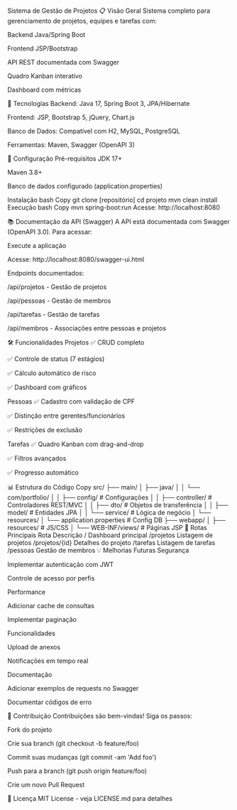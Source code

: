 Sistema de Gestão de Projetos
📋 Visão Geral
Sistema completo para gerenciamento de projetos, equipes e tarefas com:

Backend Java/Spring Boot

Frontend JSP/Bootstrap

API REST documentada com Swagger

Quadro Kanban interativo

Dashboard com métricas

🚀 Tecnologias
Backend: Java 17, Spring Boot 3, JPA/Hibernate

Frontend: JSP, Bootstrap 5, jQuery, Chart.js

Banco de Dados: Compatível com H2, MySQL, PostgreSQL

Ferramentas: Maven, Swagger (OpenAPI 3)

🔧 Configuração
Pré-requisitos
JDK 17+

Maven 3.8+

Banco de dados configurado (application.properties)

Instalação
bash
Copy
git clone [repositório]
cd projeto
mvn clean install
Execução
bash
Copy
mvn spring-boot:run
Acesse: http://localhost:8080

📚 Documentação da API (Swagger)
A API está documentada com Swagger (OpenAPI 3.0). Para acessar:

Execute a aplicação

Acesse: http://localhost:8080/swagger-ui.html

Endpoints documentados:

/api/projetos - Gestão de projetos

/api/pessoas - Gestão de membros

/api/tarefas - Gestão de tarefas

/api/membros - Associações entre pessoas e projetos

🛠️ Funcionalidades
Projetos
✅ CRUD completo

✅ Controle de status (7 estágios)

✅ Cálculo automático de risco

✅ Dashboard com gráficos

Pessoas
✅ Cadastro com validação de CPF

✅ Distinção entre gerentes/funcionários

✅ Restrições de exclusão

Tarefas
✅ Quadro Kanban com drag-and-drop

✅ Filtros avançados

✅ Progresso automático

📊 Estrutura do Código
Copy
src/
├── main/
│   ├── java/
│   │   └── com/portfolio/
│   │       ├── config/       # Configurações
│   │       ├── controller/   # Controladores REST/MVC
│   │       ├── dto/          # Objetos de transferência
│   │       ├── model/        # Entidades JPA
│   │       └── service/      # Lógica de negócio
│   └── resources/
│       └── application.properties # Config DB
├── webapp/
│   ├── resources/           # JS/CSS
│   └── WEB-INF/views/       # Páginas JSP
🔄 Rotas Principais
Rota	Descrição
/	Dashboard principal
/projetos	Listagem de projetos
/projetos/{id}	Detalhes do projeto
/tarefas	Listagem de tarefas
/pessoas	Gestão de membros
💡 Melhorias Futuras
Segurança

Implementar autenticação com JWT

Controle de acesso por perfis

Performance

Adicionar cache de consultas

Implementar paginação

Funcionalidades

Upload de anexos

Notificações em tempo real

Documentação

Adicionar exemplos de requests no Swagger

Documentar códigos de erro

🤝 Contribuição
Contribuições são bem-vindas! Siga os passos:

Fork do projeto

Crie sua branch (git checkout -b feature/foo)

Commit suas mudanças (git commit -am 'Add foo')

Push para a branch (git push origin feature/foo)

Crie um novo Pull Request

📄 Licença
MIT License - veja LICENSE.md para detalhes
